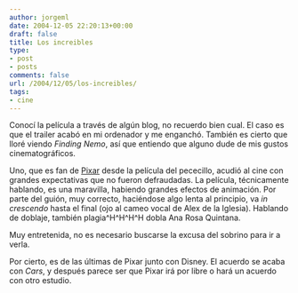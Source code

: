 ```yaml
---
author: jorgeml
date: 2004-12-05 22:20:13+00:00
draft: false
title: Los increibles
type: 
- post
- posts
comments: false
url: /2004/12/05/los-increibles/
tags:
- cine
---
```


Conocí la película a través de algún blog, no recuerdo bien cual. El caso es que el trailer acabó en mi ordenador y me enganchó. También es cierto que lloré viendo _Finding Nemo_, así que entiendo que alguno dude de mis gustos cinematográficos.

Uno, que es fan de [Pixar](http://www.pixar.com) desde la película del pececillo, acudió al cine con grandes expectativas que no fueron defraudadas. La película, técnicamente hablando, es una maravilla, habiendo grandes efectos de animación. Por parte del guión, muy correcto, haciéndose algo lenta al principio, va _in crescendo_ hasta el final (ojo al cameo vocal de Alex de la Iglesia). Hablando de doblaje, también plagia^H^H^H^H dobla Ana Rosa Quintana.

Muy entretenida, no es necesario buscarse la excusa del sobrino para ir a verla.

Por cierto, es de las últimas de Pixar junto con Disney. El acuerdo se acaba con _Cars_, y después parece ser que Pixar irá por libre o hará un acuerdo con otro estudio.
